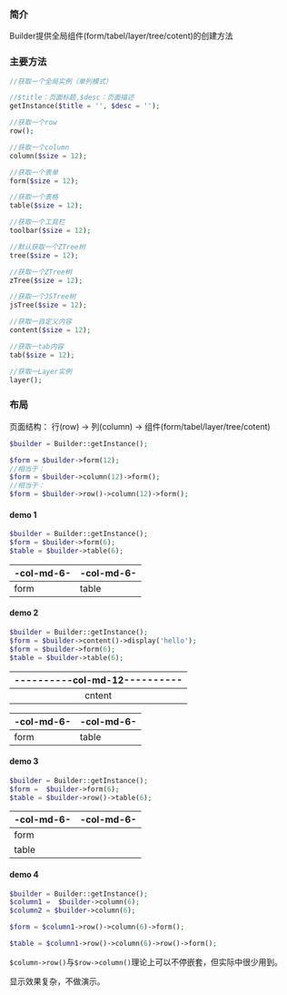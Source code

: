 ### 简介
 
Builder提供全局组件(form/tabel/layer/tree/cotent)的创建方法

### 主要方法
```php
//获取一个全局实例（单列模式）

//$title：页面标题,$desc：页面描述
getInstance($title = '', $desc = '');

//获取一个row
row();

//获取一个column
column($size = 12);

//获取一个表单
form($size = 12);

//获取一个表格
table($size = 12);

//获取一个工具栏
toolbar($size = 12);

//默认获取一个ZTree树
tree($size = 12);

//获取一个ZTree树
zTree($size = 12);

//获取一个JSTree树
jsTree($size = 12);

//获取一自定义内容
content($size = 12);

//获取一tab内容
tab($size = 12);

//获取一Layer实例
layer();
```

### 布局

页面结构： 行(row) -> 列(column) -> 组件(form/tabel/layer/tree/cotent)

```php
$builder = Builder::getInstance();
```

```php
$form = $builder->form(12);
//相当于：
$form = $builder->column(12)->form();
//相当于：
$form = $builder->row()->column(12)->form();
```
#### demo 1

```php
$builder = Builder::getInstance();
$form = $builder->form(6);
$table = $builder->table(6);
```
| -col-md-6- | -col-md-6- |
| - | - |
| form | table |

#### demo 2

```php
$builder = Builder::getInstance();
$form = $builder->content()->display('hello');
$form = $builder->form(6);
$table = $builder->table(6);
```
|----------col-md-12----------|
| :--: |
|               cntent    |

| -col-md-6- | -col-md-6- |
| - | - |
| form | table |

#### demo 3

```php
$builder = Builder::getInstance();
$form =  $builder->form(6);
$table = $builder->row()->table(6);
```

| -col-md-6- | -col-md-6- |
| - | - |
| form |  |
| table |  |

#### demo 4

```php
$builder = Builder::getInstance();
$column1 =  $builder->column(6);
$column2 = $builder->column(6);

$form = $column1->row()->column(6)->form();

$table = $column1->row()->column(6)->row()->form();
```
`$column->row()`与`$row->column()`理论上可以不停嵌套，但实际中很少用到。

显示效果复杂，不做演示。